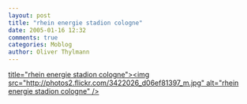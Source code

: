 ```yaml
---
layout: post
title: "rhein energie stadion cologne"
date: 2005-01-16 12:32
comments: true
categories: Moblog
author: Oliver Thylmann
---
```



[ title=&quot;rhein energie stadion cologne&quot;&gt;&lt;img src=&quot;http://photos2.flickr.com/3422026_d06ef81397_m.jpg&quot; alt=&quot;rhein energie stadion cologne&quot; /&gt;](http://www.flickr.com/photos/oliver/3422026/)


